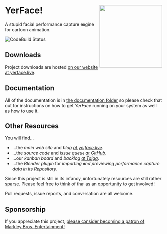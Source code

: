 <img align="right" height="200" src="doc/images/yer-face-logo-weboptimized.png" />YerFace!
========
A stupid facial performance capture engine for cartoon animation.

![CodeBuild Status](https://codebuild.us-east-2.amazonaws.com/badges?uuid=eyJlbmNyeXB0ZWREYXRhIjoibGNhelk3UzRNMVRybUtrUHkyK285aDl1Q29PWmNlQnQ1MlA3ZlJ4c1M3VVlYSEI0a29tVWR2N3pPZ25wK2cxSjhPcjBOSGxKODl4ZmM3dkphMW9tR0RJPSIsIml2UGFyYW1ldGVyU3BlYyI6Im5iNGp2YzI2ZWpKK0NUeDIiLCJtYXRlcmlhbFNldFNlcmlhbCI6MX0%3D&branch=master)


Downloads
---------

Project downloads are hosted [on our website at yerface.live](https://yerface.live/download/).


Documentation
-------------

All of the documentation is in [the documentation folder](doc/) so please check that out for instructions on how to get _YerFace_ running on your system as well as how to use it.


Other Resources
---------------

You will find...
- ...the _main web site_ and _blog [at yerface.live](https://yerface.live/)_.
- ...the _source code_ and _issue queue [at GitHub](https://github.com/markleybros/yer-face)_.
- ...our _kanban board_ and _backlog [at Taiga](https://taiga.mbe.tv/project/yerface/)_.
- ...the _Blender plugin_ for _importing and previewing performance capture data [in its Repository](https://github.com/markleybros/yerface_blender)_.

Since this project is still in its infancy, unfortunately resources are still rather sparse. Please feel free to think of that as an opportunity to get involved!

Pull requests, issue reports, and conversation are all welcome.

Sponsorship
-----------

If you appreciate this project, [please consider becoming a patron of Markley Bros. Entertainment!](https://www.patreon.com/bePatron?u=15961889)
